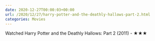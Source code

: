 ```yaml
---
date: 2020-12-27T00:00:03+00:00
url: /2020/12/27/harry-potter-and-the-deathly-hallows-part-2.html
categories: Movies
---
```

Watched Harry Potter and the Deathly Hallows: Part 2 (2011) - ★★★




